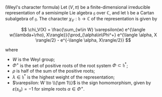 (Weyl's character formula) Let $(V, \pi)$ be a finite-dimensional irreducible representation of a semisimple Lie algebra $\mathfrak{g}$ over $\mathbb{C}$, and let $\mathfrak{h}$ be a Cartan subalgebra of $\mathfrak{g}$. The character $\chi_V: \mathfrak{h} \to \mathbb{C}$ of the representation is given by

$$
\chi_V(X) = \frac{\sum_{w\in W} \varepsilon(w) e^{\langle w(\lambda+\rho), X\rangle}}{\prod_{\alpha\in\Phi^+} e^{\langle \alpha, X \rangle/2} - e^{-\langle \alpha, X\rangle/2}}
$$

where

- $W$ is the Weyl group;
- $\Phi^+$ is the set of positive roots of the root system $\Phi \subset \mathfrak{h}^*$;
- $\rho$ is half of the sum of the positive roots;
- $\lambda \in \mathfrak{h}^*$ is the highest weight of the representation;
- $\varepsilon: W \to \\{\pm 1\\}$ is the sign homomorphism, given by $\varepsilon(s_\alpha)=-1$ for simple roots $\alpha\in\Phi^+$.
